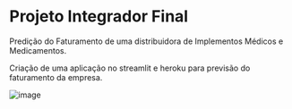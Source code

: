 # Projeto Integrador Final
Predição do Faturamento de uma distribuidora de Implementos Médicos e Medicamentos.

Criação de uma aplicação no streamlit e heroku para previsão do faturamento da empresa.

![image](https://user-images.githubusercontent.com/56862304/198073364-8a171876-7576-4e89-a376-ed5894f3a1c2.png)

